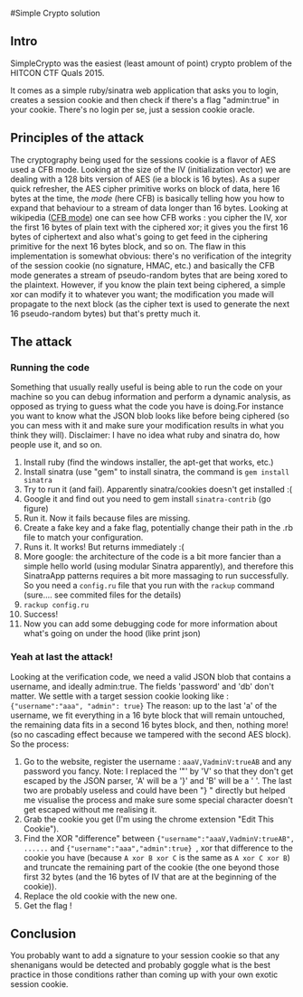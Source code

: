 #Simple Crypto solution

## Intro
SimpleCrypto was the easiest (least amount of point) crypto problem of the HITCON CTF Quals 2015. 

It comes as a simple ruby/sinatra web application that asks you to login, creates a session cookie and then check if there's a flag "admin:true" in your cookie. There's no login per se, just a session cookie oracle. 

## Principles of the attack
The cryptography being used for the sessions cookie is a flavor of AES used a CFB mode. Looking at the size of the IV (initialization vector) we are dealing with a 128 bits version of AES (ie a block is 16 bytes). As a super quick refresher, the AES cipher primitive works on block of data, here 16 bytes at the time, the *mode* (here CFB) is basically telling how you how to expand that behaviour to a stream of data longer than 16 bytes. Looking at wikipedia ([CFB mode](https://en.wikipedia.org/wiki/Block_cipher_mode_of_operation#Cipher_Feedback_.28CFB.29)) one can see how CFB works : you cipher the IV, xor the first 16 bytes of plain text with the ciphered xor; it gives you the first 16 bytes of ciphertext and also what's going to get feed in the ciphering primitive for the next 16 bytes block, and so on. 
The flaw in this implementation is somewhat obvious: there's no verification of the integrity of the session cookie (no signature, HMAC, etc.) and basically the CFB mode generates a stream of pseudo-random bytes that are being xored to the plaintext. However, if you know the plain text being ciphered, a simple xor can modify it to whatever you want; the modification you made will propagate to the next block (as the cipher text is used to generate the next 16 pseudo-random bytes) but that's pretty much it. 

## The attack
### Running the code
Something that usually really useful is being able to run the code on your machine so you can debug information and perform a dynamic analysis, as opposed as trying to guess what the code you have is doing.For instance you want to know what the JSON blob looks like before being ciphered (so you can mess with it and make sure your modification results in what you think they will). 
Disclaimer: I have no idea what ruby and sinatra do, how people use it, and so on. 

1.  Install ruby (find the windows installer, the apt-get that works, etc.) 
2.  Install sinatra (use "gem" to install sinatra, the command is `gem install sinatra` 
3.  Try to run it (and fail). Apparently sinatra/cookies doesn't get installed :(
4.  Google it and find out you need to gem install `sinatra-contrib` (go figure) 
5.  Run it. Now it fails because files are missing.
6.  Create a fake key and a fake flag, potentially change their path in the .rb file to match your configuration. 
7.  Runs it. It works! But returns immediately :(
8.  More google: the architecture of the code is a bit more fancier than a simple hello world (using modular Sinatra apparently), and therefore this SinatraApp patterns requires a bit more massaging to run successfully.  So you need a `config.ru` file that you run with the `rackup` command (sure.... see commited files for the details) 
9.  `rackup config.ru`
10.  Success! 
11.  Now you can add some debugging code for more information about what's going on under the hood (like print json) 

### Yeah at last the attack!
Looking at the verification code, we need a valid JSON blob that contains a username, and ideally admin:true. The fields 'password' and 'db' don't matter. 
We settle with a target session cookie looking like :
`{"username":"aaa", "admin": true}` 
The reason: up to the last 'a' of the username, we fit everything in a 16 byte block that will remain untouched, the remaining data fits in a second 16 bytes block, and then, nothing more! (so no cascading effect because we tampered with the second AES block).
So the process: 

1. Go to the website, register the username : `aaaV,VadminV:trueAB` and any password you fancy. Note: I replaced the '"' by 'V' so that they don't get escaped by the JSON parser, 'A' will be a '}' and 'B' will be a ' '. The last two are probably useless and could have been "} " directly but helped me visualise the process and make sure some special character doesn't get escaped without me realising it.  
2. Grab the cookie you get (I'm using the chrome extension "Edit This Cookie"). 
3. Find the XOR "difference" between `{"username":"aaaV,VadminV:trueAB", ......`  and `{"username":"aaa","admin":true} `, xor that difference to the cookie you have (because `A xor B xor C` is the same as `A xor C xor B`) and truncate the remaining part of the cookie (the one beyond those first 32 bytes (and the 16 bytes of IV that are at the beginning of the cookie)).
4. Replace the old cookie with the new one.
5. Get the flag !

## Conclusion
You probably want to add a signature to your session cookie so that any shenanigans would be detected and probably goggle what is the best practice in those conditions rather than coming up with your own exotic session cookie. 
